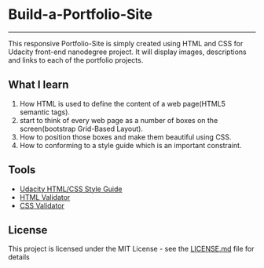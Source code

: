 # Build-a-Portfolio-Site
---
This responsive Portfolio-Site is simply created using HTML and CSS for Udacity front-end nanodegree project. It will display images, descriptions and links to each of the portfolio projects.

## What I learn
1. How HTML is used to define the content of a web page(HTML5 semantic tags).
2. start to think of every web page as a number of boxes on the screen(bootstrap Grid-Based Layout). 
3. How to position those boxes and make them beautiful using CSS.
4. How to conforming to a style guide which is an important constraint.


## Tools
 - [Udacity HTML/CSS Style Guide](http://udacity.github.io/frontend-nanodegree-styleguide/)
 - [HTML Validator](http://validator.w3.org/#validate_by_input)
 - [CSS Validator](https://jigsaw.w3.org/css-validator/#validate_by_input)
 
## License

This project is licensed under the MIT License - see the [LICENSE.md](LICENSE.md) file for details


